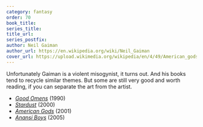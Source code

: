 ```yaml
---
category: fantasy
order: 70
book_title:
series_title:
title_url:
series_postfix:
author: Neil Gaiman
author_url: https://en.wikipedia.org/wiki/Neil_Gaiman
cover_url: https://upload.wikimedia.org/wikipedia/en/4/49/American_gods.jpg
---
```

Unfortunately Gaiman is a violent misogynist, it turns out. And his books tend to recycle similar themes. But some are still very good and worth reading, if you can separate the art from the artist.
   - [*Good Omens*](https://en.wikipedia.org/wiki/Good_Omens) (1990)
   - [*Stardust*](https://en.wikipedia.org/wiki/Stardust_(novel)) (2000)
   - [*American Gods*](https://en.wikipedia.org/wiki/American_Gods) (2001)
   - [*Anansi Boys*](https://en.wikipedia.org/wiki/Anansi_Boys) (2005)

